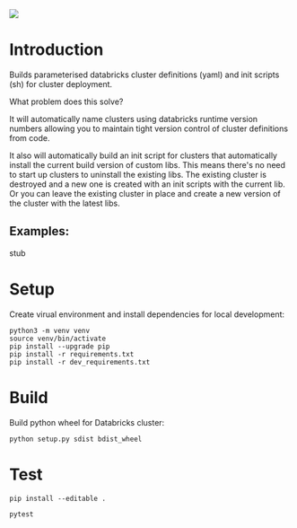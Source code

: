 <img src="https://img.shields.io/badge/Python-v3.8-blue">

# Introduction 

Builds parameterised databricks cluster definitions (yaml) and init scripts (sh) for cluster deployment.

What problem does this solve?

It will automatically name clusters using databricks runtime version numbers allowing you to maintain tight version control of cluster definitions from code. 

It also will automatically build an init script for clusters that automatically install the current build version of custom libs. This means there's no need to start up clusters to uninstall the existing libs. The existing cluster is destroyed and a new one is created with an init scripts with the current lib. Or you can leave the existing cluster in place and create a new version of the cluster with the latest libs.

## Examples:

stub

# Setup

Create virual environment and install dependencies for local development:

```
python3 -m venv venv
source venv/bin/activate
pip install --upgrade pip
pip install -r requirements.txt
pip install -r dev_requirements.txt
```


# Build

Build python wheel for Databricks cluster:
```
python setup.py sdist bdist_wheel
```


# Test



```
pip install --editable .

pytest
```


